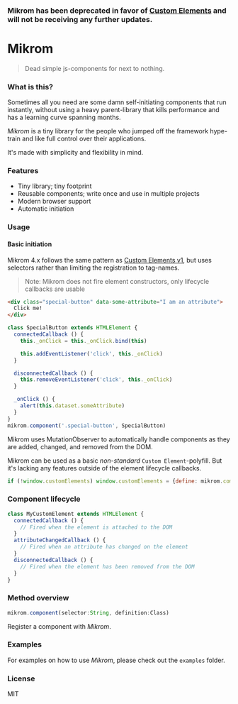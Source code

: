 ### Mikrom has been deprecated in favor of [Custom Elements](https://github.com/webcomponents/custom-elements) and will not be receiving any further updates.

# Mikrom
> Dead simple js-components for next to nothing.  

### What is this?
Sometimes all you need are some damn self-initiating components that run instantly, without using a heavy parent-library that kills performance and has a learning curve spanning months.  

_Mikrom_ is a tiny library for the people who jumped off the framework hype-train and like full control over their applications.  

It's made with simplicity and flexibility in mind.

### Features
  - Tiny library; tiny footprint
  - Reusable components; write once and use in multiple projects
  - Modern browser support
  - Automatic initiation

### Usage
#### Basic initiation
Mikrom 4.x follows the same pattern as [Custom Elements v1](https://developers.google.com/web/fundamentals/getting-started/primers/customelements), but uses selectors rather than limiting the registration to tag-names.

> Note: Mikrom does not fire element constructors, only lifecycle callbacks are usable

```html
<div class="special-button" data-some-attribute="I am an attribute">
  Click me!
</div>
```

```javascript
class SpecialButton extends HTMLElement {
  connectedCallback () {
    this._onClick = this._onClick.bind(this)

    this.addEventListener('click', this._onClick)
  }

  disconnectedCallback () {
    this.removeEventListener('click', this._onClick)
  }

  _onClick () {
    alert(this.dataset.someAttribute)
  }
}
mikrom.component('.special-button', SpecialButton)
```
Mikrom uses MutationObserver to automatically handle components as they are added, changed, and removed from the DOM.

Mikrom can be used as a basic _non-standard_ `Custom Element`-polyfill. But it's lacking any features outside of the element lifecycle callbacks.  
```javascript
if (!window.customElements) window.customElements = {define: mikrom.component}
```

### Component lifecycle
```js
class MyCustomElement extends HTMLElement {
  connectedCallback () {
    // Fired when the element is attached to the DOM
  }
  attributeChangedCallback () {
    // Fired when an attribute has changed on the element
  }
  disconnectedCallback () {
    // Fired when the element has been removed from the DOM
  }
}
```

### Method overview
```javascript
mikrom.component(selector:String, definition:Class)
```
Register a component with _Mikrom_.

### Examples
For examples on how to use _Mikrom_, please check out the `examples` folder.

### License
MIT

